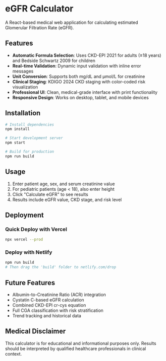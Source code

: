 # eGFR Calculator

A React-based medical web application for calculating estimated Glomerular Filtration Rate (eGFR).

## Features

- **Automatic Formula Selection**: Uses CKD-EPI 2021 for adults (≥18 years) and Bedside Schwartz 2009 for children
- **Real-time Validation**: Dynamic input validation with inline error messages
- **Unit Conversion**: Supports both mg/dL and µmol/L for creatinine
- **Clinical Staging**: KDIGO 2024 CKD staging with color-coded risk visualization
- **Professional UI**: Clean, medical-grade interface with print functionality
- **Responsive Design**: Works on desktop, tablet, and mobile devices

## Installation

```bash
# Install dependencies
npm install

# Start development server
npm start

# Build for production
npm run build
```

## Usage

1. Enter patient age, sex, and serum creatinine value
2. For pediatric patients (age < 18), also enter height
3. Click "Calculate eGFR" to see results
4. Results include eGFR value, CKD stage, and risk level

## Deployment

### Quick Deploy with Vercel
```bash
npx vercel --prod
```

### Deploy with Netlify
```bash
npm run build
# Then drag the 'build' folder to netlify.com/drop
```

## Future Features

- Albumin-to-Creatinine Ratio (ACR) integration
- Cystatin C-based eGFR calculation
- Combined CKD-EPI cr-cys equation
- Full CGA classification with risk stratification
- Trend tracking and historical data

## Medical Disclaimer

This calculator is for educational and informational purposes only. Results should be interpreted by qualified healthcare professionals in clinical context.
